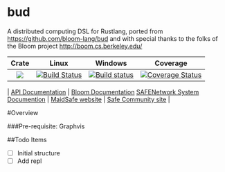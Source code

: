 # bud

A distributed computing DSL for Rustlang, ported from https://github.com/bloom-lang/bud and with special thanks to the folks of the Bloom project http://boom.cs.berkeley.edu/

|Crate|Linux|Windows|Coverage|
|:------:|:-------:|:-------:|:-------:|
|[![](http://meritbadge.herokuapp.com/bud)](https://crates.io/crates/bud)|[![Build Status](https://travis-ci.org/maidsafe/accumulator.svg?branch=master)](https://travis-ci.org/maidsafe/accumulator)|[![Build status](https://ci.appveyor.com/api/projects/status/fkefmxqkt3vm73lo?svg=true)](https://ci.appveyor.com/project/dirvine/bud)|[![Coverage Status](https://coveralls.io/repos/dirvine/bud/badge.svg)](https://coveralls.io/r/dirvine/bud)|

| [API Documentation](http://dirvine.github.io/accumulator/accumulator/) | [Bloom Documentation](http://www.bloom-lang.net) [SAFENetwork System Documention](http://systemdocs.maidsafe.net/) | [MaidSafe website](http://www.maidsafe.net) | [Safe Community site](https://forum.safenetwork.io) |

#Overview

###Pre-requisite:
Graphvis

##Todo Items

- [ ] Initial structure
- [ ] Add repl 
